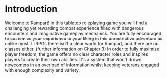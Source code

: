 # Introduction

  Welcome to Rampart! 
In this tabletop roleplaying game you will find a challenging yet rewarding combat experience filled with dangerous encounters and imaginative gameplay mechanics.
You are fully encouraged to customize your experience to your liking in this unrestrictive adventure as unlike most TTRPGs there isn't a clear world for Rampart, and there are no classes either. (further information on Chapter 3)
In order to fully maximize player freedom, the game offers no clear character roles and inspires players to create their own abilities.
It's a system that won't drown newcomers in an overload of information whilst keeping veterans engaged with enough complexity and variety.
